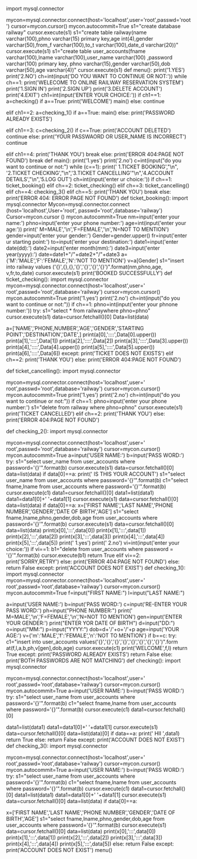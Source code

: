 import mysql.connector
 
mycon=mysql.connector.connect(host='localhost',user='root',passwd='root') 
cursor=mycon.cursor()
mycon.autocommit=True
s1="create database railway"
cursor.execute(s1)
s1="create table railway(name varchar(100),phno varchar(15) primary key,age int(4),gender varchar(50),from_f varchar(100),to_t varchar(100),date_d varchar(20))"
cursor.execute(s1)
s1="create table user_accounts(fname varchar(100),lname varchar(100),user_name varchar(100) ,password varchar(100) primary key, phno varchar(15),gender varchar(50),dob varchar(50),age varchar(4))"
cursor.execute(s1)
def menu():
    print('1.YES')
    print('2.NO')
ch=int(input('DO YOU WANT TO CONTINUE OR NOT:'))
while ch==1:
    print('WELECOME TO ONLINE RAILWAY RESERVATION SYSTEM')
    print('1.SIGN IN')
    print('2.SIGN UP')
    print('3.DELETE ACCOUNT')
    print('4.EXIT')
ch1=int(input('ENTER YOUR CHOICE:'))
if ch1==1:
    a=checking()
    if a==True:
        print('WELCOME')
        main()
    else:
        continue
        
elif ch1==2:
    a=checking_1()
    if a==True:
        main()
    else:
        print('PASSWORD ALREADY EXISTS')
    
elif ch1==3:
    c=checking_2()
    if c==True:
        print('ACCOUNT DELETED')
        continue
    else:
        print('YOUR PASSWAORD OR USER_NAME IS INCORRECT')
        continue
 
elif ch1==4:
    print('THANK YOU')
    break
else:
    print('ERROR 404:PAGE NOT FOUND')
    break
def main(): 
    print('1.yes')
    print('2.no')
    c=int(input("do you want to continue or not:")
    while (c==1):
        print(' 1.TICKET BOOKING',"\n", '2.TICKET CHECKING',"\n",'3.TICKET CANCELLING'"\n",'4.ACCOUNT DETAILS',"\n",'5.LOG OUT')
        ch=int(input('enter ur choice:'))
        if ch==1:
            ticket_booking()
        elif ch==2:
            ticket_checking()
        elif ch==3:
            ticket_cancelling()
        elif ch==4:
            checking_3()
        elif ch==5:
            print('THANK YOU')
            break
        else:
            print('ERROR 404: ERROR PAGE NOT FOUND')
def ticket_booking():
    import mysql.connector
    Mycon=mysql.connector.connect (host='localhost',User='root', passwd='root',database='railway') 
 Cursor=mycon.cursor ()
 mycon.autocommit=True
 nm=input('enter your name:')
 phno=input('enter your phone number:')
 age=int(input('enter your age:'))
 print(' M=MALE','\n','F=FEMALE','\n','N=NOT TO 
 MENTION')
 gender=input('enter your gender:')
 Gender=gender.upper()
 fr=input('enter ur starting point:')
 to=input('enter your destination:')
 date1=input('enter date(dd):')
 date2=input('enter month(mm):')
 date3=input('enter year(yyyy):')
 date=date1+"/"+date2+"/"+date3
 a={'M':'MALE','F':'FEMALE','N':'NOT TO MENTION'}
 v=a[Gender]
 s1="insert into railway values 
('{}',{},{},'{}','{}','{}','{}')".format(nm,phno,age,
v,fr,to,date)
 cursor.execute(s1)
 print('BOOKED SUCCESSFULLY')
def ticket_checking():
 import mysql.connector
mycon=mysql.connector.connect(host='localhost',user='
root',passwd='root',database='railway')
 cursor=mycon.cursor()
 mycon.autocommit=True
 print('1.yes')
 print('2.no')
 ch=int(input("do you want to continue or not:"))
 if ch==1:
 phno=int(input('enter your phnone number:'))
 try:
 s1="select * from railwaywhere phno=phno"
 cursor.execute(s1)
 data=cursor.fetchall()[0]
 Data=list(data)
 
a=['NAME','PHONE,NUMBER','AGE','GENDER','STARTING 
POINT','DESTINATION','DATE',] 
 print(a[0],'::::',Data[0].upper())
 print(a[1],'::::',Data[1])
 print(a[2],'::::',Data[2])
 print(a[3],'::::',Data[3].upper())
 print(a[4],'::::',Data[4].upper())
 print(a[5],'::::',Data[5].upper())
 print(a[6],'::::',Data[6])
 except:
 print('TICKET DOES NOT EXISTS')
 elif ch==2:
 print('THANK YOU')
 else:
 print('ERROR 404:PAGE NOT FOUND')
 
def ticket_cancelling():
 import mysql.connector
 
mycon=mysql.connector.connect(host='localhost',user='
root',passwd='root',database='railway')
 cursor=mycon.cursor()
 mycon.autocommit=True
 print('1.yes')
 print('2.no')
 ch=int(input("do you want to continue or not:"))
 if ch==1:
 phno=input('enter your phone number:')
 s1="delete from railway where phno=phno"
 cursor.execute(s1)
 print('TICKET CANCELLED')
 elif ch==2:
 print('THANK YOU')
 else:
 print('ERROR 404:PAGE NOT FOUND')
 
def checking_2():
 import mysql.connector
 
mycon=mysql.connector.connect(host='localhost',user='
root',passwd='root',database='railway')
 cursor=mycon.cursor()
 mycon.autocommit=True
 a=input('USER NAME:')
 b=input('PASS WORD:')
 try:
 s1="select user_name from user_accounts where 
password='{}'".format(b)
 cursor.execute(s1)
 data=cursor.fetchall()[0]
 data=list(data)
 if data[0]==a:
 print(' 
IS THIS YOUR ACCOUNT')
 s1="select user_name from user_accounts
where password='{}'".format(b)
 c1="select fname,lname from 
user_accounts where password='{}'".format(b)
 cursor.execute(c1)
 data1=cursor.fetchall()[0]
 data1=list(data1)
 data1=data1[0]+' '+data1[1]
 cursor.execute(s1)
 data=cursor.fetchall()[0]
 data=list(data)
 if data[0]==a:
 x=['FIRST NAME','LAST NAME','PHONE 
NUMBER','GENDER','DATE OF BIRTH','AGE']
 s1="select 
fname,lname,phno,gender,dob,age from user_accounts 
where password='{}'".format(b)
 cursor.execute(s1)
 data=cursor.fetchall()[0]
 data=list(data)
 print(x[0],':::',data[0])
 print(x[1],':::',data[1])
 print(x[2],':::',data[2])
 print(x[3],':::',data[3])
 print(x[4],':::',data[4])
 print(x[5],':::',data[5])
 print(' 
1.yes')
 print(' 
2.no')
 vi=int(input('enter your choice:'))
 if vi==1:
 b1="delete from user_accounts 
where password = '{}'".format(b)
 cursor.execute(b1)
 return True
 elif vi==2:
 print('SORRY,RETRY')
 else:
 print('ERROR 404:PAGE NOT 
FOUND')
 else:
 return False
 except:
 print('ACCOUNT DOES NOT EXIST')
def checking_1():
 import mysql.connector
mycon=mysql.connector.connect(host='localhost',user='
root',passwd='root',database='railway')
 cursor=mycon.cursor()
 mycon.autocommit=True
 f=input("FIRST NAME:")
 l=input("LAST NAME:")
 
 a=input('USER NAME:')
 b=input('PASS WORD:')
 c=input('RE-ENTER YOUR PASS WORD:')
 ph=input("PHONE NUMBER:")
 print(' M=MALE','\n','F=FEMALE','\n','N=NOT TO 
MENTION')
 gen=input('ENTER YOUR GENDER:')
 print("ENTER YOR DATE OF BIRTH")
 d=input("DD:")
 o=input("MM:")
 p=input("YYYY:")
 dob=d+'/'+o+'/'+p
 age=input('YOUR AGE:')
 v={'m':'MALE','f':'FEMALE','n':'NOT TO MENTION'}
 if b==c:
 try:
 c1="insert into user_accounts 
values('{}','{}','{}','{}','{}','{}','{}','{}')".form
at(f,l,a,b,ph,v[gen],dob,age)
 cursor.execute(c1)
 print('WELCOME',f,l)
 return True
 except:
 print('PASSWORD ALREADY EXISTS')
 return False
 else:
 print('BOTH PASSWORDS ARE NOT MATCHING')
def checking():
 import mysql.connector
 
mycon=mysql.connector.connect(host='localhost',user='
root',passwd='root',database='railway')
 cursor=mycon.cursor()
 mycon.autocommit=True
 a=input('USER NAME:')
 b=input('PASS WORD:')
 try:
 s1="select user_name from user_accounts where 
password='{}'".format(b)
 c1="select fname,lname from user_accounts
where password='{}'".format(b)
 cursor.execute(c1)
 data1=cursor.fetchall()[0]
 
 data1=list(data1)
 data1=data1[0]+' '+data1[1]
 cursor.execute(s1)
 data=cursor.fetchall()[0]
 data=list(data)[0]
 if data==a:
 print(' HII ',data1)
 return True
 else:
 return False
 except:
 print('ACCOUNT DOES NOT EXIST')
def checking_3():
 import mysql.connector
 
mycon=mysql.connector.connect(host='localhost',user='
root',passwd='root',database='railway')
 cursor=mycon.cursor()
 mycon.autocommit=True
 a=input('USER NAME:')
 b=input('PASS WORD:')
 try:
 s1="select user_name from user_accounts where 
password='{}'".format(b)
 c1="select fname,lname from user_accounts 
where password='{}'".format(b)
 cursor.execute(c1)
 data1=cursor.fetchall()[0]
 data1=list(data1)
 data1=data1[0]+' '+data1[1]
 cursor.execute(s1)
 data=cursor.fetchall()[0]
 data=list(data)
 if data[0]==a:
 
 x=['FIRST NAME','LAST NAME','PHONE 
NUMBER','GENDER','DATE OF BIRTH','AGE']
 s1="select 
fname,lname,phno,gender,dob,age from user_accounts 
where password='{}'".format(b)
 cursor.execute(s1)
 data=cursor.fetchall()[0]
 data=list(data)
 print(x[0],':::',data[0])
 print(x[1],':::',data[1])
 print(x[2],':::',data[2])
 print(x[3],':::',data[3])
 print(x[4],':::',data[4])
 print(x[5],':::',data[5])
 else:
 return False
 except:
 print('ACCOUNT DOES NOT EXIST')
menu()
